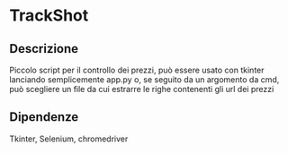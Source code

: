 # TrackShot

## Descrizione

Piccolo script per il controllo dei prezzi, può essere usato con tkinter lanciando semplicemente app.py o, se seguito da un argomento da cmd, può scegliere un file da cui estrarre le righe contenenti gli url dei prezzi

## Dipendenze

Tkinter, Selenium, chromedriver
